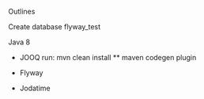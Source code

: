 Outlines

Create database flyway_test

Java 8

* JOOQ
run: mvn clean install
** maven codegen plugin

* Flyway

* Jodatime

